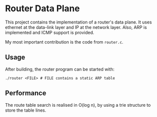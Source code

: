 # Router Data Plane #

This project contains the implementation of a router's data plane. It uses
ethernet at the data-link layer and IP at the network layer. Also, ARP is implemented
and ICMP support is provided.

My most important contribution is the code from `router.c`.

## Usage ##
After building, the router program can be started with:
```
./router <FILE> # FILE contains a static ARP table
```

## Performance ##
The route table search is realised in O(log n), by using a trie structure to store
the table lines.